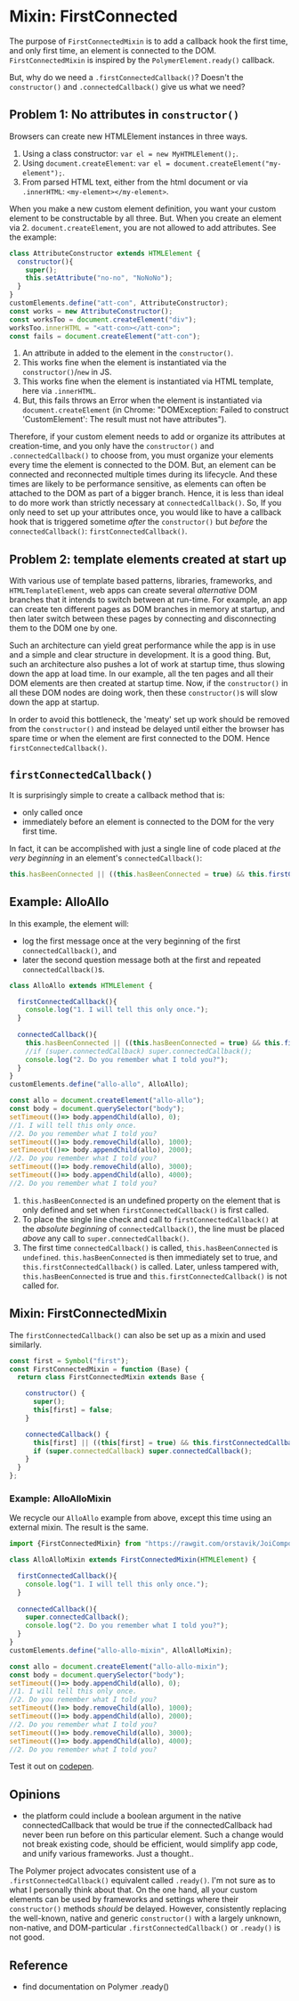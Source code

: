 # Mixin: FirstConnected
The purpose of `FirstConnectedMixin` is to add a callback hook the first time, 
and only first time, an element is connected to the DOM.
`FirstConnectedMixin` is inspired by the `PolymerElement.ready()` callback.

But, why do we need a `.firstConnectedCallback()`? 
Doesn't the `constructor()` and `.connectedCallback()` give us what we need?

## Problem 1: No attributes in `constructor()`

Browsers can create new HTMLElement instances in three ways. 
1. Using a class constructor: `var el = new MyHTMLElement();`.
2. Using `document.createElement`: `var el = document.createElement("my-element");`.
3. From parsed HTML text, either from the html document or via `.innerHTML`: `<my-element></my-element>`.

When you make a new custom element definition,
you want your custom element to be constructable by all three.
But. When you create an element via 2. `document.createElement`, 
you are not allowed to add attributes. See the example:   
   
```javascript
class AttributeConstructor extends HTMLElement {
  constructor(){
    super();                                                                      
    this.setAttribute("no-no", "NoNoNo");                                         //[1]
  }
}
customElements.define("att-con", AttributeConstructor);
const works = new AttributeConstructor();                                         //[2]
const worksToo = document.createElement("div");
worksToo.innerHTML = "<att-con></att-con>";                                       //[3]
const fails = document.createElement("att-con");                                  //[4]
```

1. An attribute in added to the element in the `constructor()`.
2. This works fine when the element is instantiated via the `constructor()`/`new` in JS.
3. This works fine when the element is instantiated via HTML template, here via `.innerHTML`.
4. But, this fails throws an Error when the element is instantiated via `document.createElement`
(in Chrome: "DOMException: Failed to construct 'CustomElement': The result must not have attributes").

Therefore, if your custom element needs to add or organize its attributes at creation-time, 
and you only have the `constructor()` and `.connectedCallback()` to choose from,
you must organize your elements every time the element is connected to the DOM.
But, an element can be connected and reconnected multiple times during its lifecycle.
And these times are likely to be performance sensitive, 
as elements can often be attached to the DOM as part of a bigger branch. 
Hence, it is less than ideal to do more work than strictly necessary at `connectedCallback()`.
So, If you only need to set up your attributes once, 
you would like to have a callback hook that is triggered sometime *after* the 
`constructor()` but *before* the `connectedCallback()`: `firstConnectedCallback()`.

## Problem 2: template elements created at start up

With various use of template based patterns, libraries, frameworks, and `HTMLTemplateElement`,
web apps can create several *alternative* DOM branches that it intends to switch between at run-time.
For example, an app can create ten different pages as DOM branches in memory at startup, and
then later switch between these pages by connecting and disconnecting them to the DOM one by one.

Such an architecture can yield great performance while the app is in use and
a simple and clear structure in development. It is a good thing.
But, such an architecture also pushes a lot of work at startup time, thus slowing down the app at load time.
In our example, all the ten pages and all their DOM elements are then created at startup time.
Now, if the `constructor()` in all these DOM nodes are doing work,
then these `constructor()`s will slow down the app at startup.

In order to avoid this bottleneck, the 'meaty' set up work should be 
removed from the `constructor()` and instead be delayed until either the browser has 
spare time or when the element are first connected to the DOM.
Hence `firstConnectedCallback()`.

## `firstConnectedCallback()`

It is surprisingly simple to create a callback method that is:
* only called once 
* immediately before an element is connected to the DOM for the very first time.

In fact, it can be accomplished with just a single line of code placed at 
*the very beginning* in an element's `connectedCallback()`:
```javascript
this.hasBeenConnected || ((this.hasBeenConnected = true) && this.firstConnectedCallback());
```

## Example: AlloAllo
In this example, the element will:
* log the first message once at the very beginning of the first `connectedCallback()`, and 
* later the second question message both at the first and repeated `connectedCallback()`s.

```javascript
class AlloAllo extends HTMLElement {

  firstConnectedCallback(){                                                                     //[3]
    console.log("1. I will tell this only once.");
  }
  
  connectedCallback(){
    this.hasBeenConnected || ((this.hasBeenConnected = true) && this.firstConnectedCallback()); //[1]
    //if (super.connectedCallback) super.connectedCallback();                                   //[2]
    console.log("2. Do you remember what I told you?");
  }
}
customElements.define("allo-allo", AlloAllo);

const allo = document.createElement("allo-allo");
const body = document.querySelector("body");
setTimeout(()=> body.appendChild(allo), 0);
//1. I will tell this only once.
//2. Do you remember what I told you?
setTimeout(()=> body.removeChild(allo), 1000);                           
setTimeout(()=> body.appendChild(allo), 2000);
//2. Do you remember what I told you?
setTimeout(()=> body.removeChild(allo), 3000);
setTimeout(()=> body.appendChild(allo), 4000);
//2. Do you remember what I told you?
```                                                                   

1. `this.hasBeenConnected` is an undefined property on the element that is only defined and set when 
`firstConnectedCallback()` is first called.
2. To place the single line check and call to `firstConnectedCallback()` at the *absolute beginning* 
of `connectedCallback()`, the line must be placed *above* any call to `super.connectedCallback()`.
3. The first time `connectedCallback()` is called, `this.hasBeenConnected` is `undefined`.
`this.hasBeenConnected` is then immediately set to true, and `this.firstConnectedCallback()` is called.
Later, unless tampered with, `this.hasBeenConnected` is true and `this.firstConnectedCallback()` is not called for.

## Mixin: FirstConnectedMixin

The `firstConnectedCallback()` can also be set up as a mixin and used similarly.

```javascript
const first = Symbol("first");
const FirstConnectedMixin = function (Base) {
  return class FirstConnectedMixin extends Base {

    constructor() {
      super();
      this[first] = false;
    }

    connectedCallback() {
      this[first] || ((this[first] = true) && this.firstConnectedCallback());
      if (super.connectedCallback) super.connectedCallback();
    }
  }
};
```

### Example: AlloAlloMixin

We recycle our `AlloAllo` example from above, except this time using an external mixin. The result is the same.

```javascript
import {FirstConnectedMixin} from "https://rawgit.com/orstavik/JoiComponents/master/src/FirstConnectedMixin.js";

class AlloAlloMixin extends FirstConnectedMixin(HTMLElement) {

  firstConnectedCallback(){
    console.log("1. I will tell this only once.");
  }
  
  connectedCallback(){
    super.connectedCallback();
    console.log("2. Do you remember what I told you?");
  }
}
customElements.define("allo-allo-mixin", AlloAlloMixin);

const allo = document.createElement("allo-allo-mixin");
const body = document.querySelector("body");
setTimeout(()=> body.appendChild(allo), 0);
//1. I will tell this only once.
//2. Do you remember what I told you?
setTimeout(()=> body.removeChild(allo), 1000);                           
setTimeout(()=> body.appendChild(allo), 2000);
//2. Do you remember what I told you?
setTimeout(()=> body.removeChild(allo), 3000);
setTimeout(()=> body.appendChild(allo), 4000);
//2. Do you remember what I told you?
```                                                                   

Test it out on [codepen](https://codepen.io/orstavik/pen/pLmYEM).

## Opinions
* the platform could include a boolean argument in the native connectedCallback that would be true 
if the connectedCallback had never been run before on this particular element. 
Such a change would not break existing code, should be efficient, would simplify app code, and 
unify various frameworks. Just a thought..

The Polymer project advocates consistent use of a `.firstConnectedCallback()` equivalent 
called `.ready()`. I'm not sure as to what I personally think about that.
On the one hand, all your custom elements can be used by frameworks and settings where their
`constructor()` methods *should* be delayed.
However, consistently replacing the well-known, native and generic `constructor()` with 
a largely unknown, non-native, and DOM-particular `.firstConnectedCallback()` or `.ready()`
is not good.

## Reference
 * find documentation on Polymer .ready()
 
 <!--
 ## `.firstConnectedCallback()` as an alternative to `constructor()`.
 Sometimes, custom elements can be set up in HTML templates or other structures 
 that are not immediately connected to the DOM.
 On such occasions, to run complex set up routines for several components might slow down
 other processes in the browser such as rendering the first impression.
 If this is the case, you want to delay the set up of the element until `.firstConnectedCallback()`.
 See [Mixin: FirstConnected](Mixin4_FirstConnectedMixin.md) for more details.
 Most often, the entire body of the `constructor()` can then be moved into `.firstConnectedCallback()`,
 and you can skip the `constructor()` entirely.
 -->